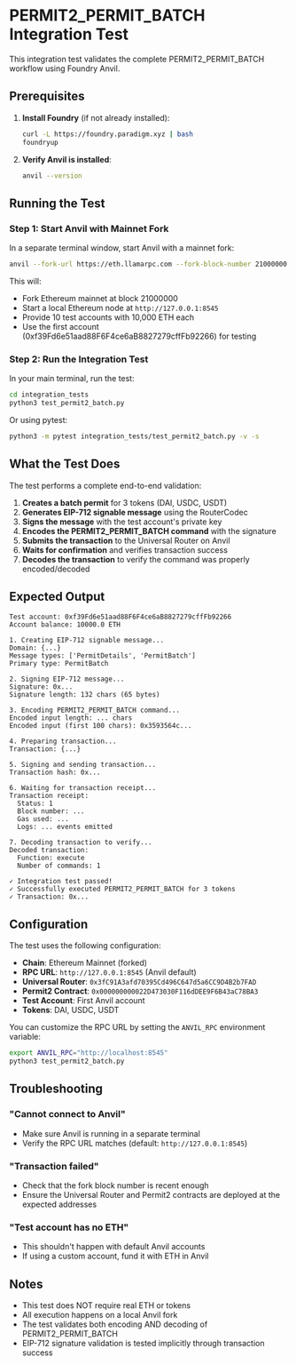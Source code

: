 # PERMIT2_PERMIT_BATCH Integration Test

This integration test validates the complete PERMIT2_PERMIT_BATCH workflow using Foundry Anvil.

## Prerequisites

1. **Install Foundry** (if not already installed):
   ```bash
   curl -L https://foundry.paradigm.xyz | bash
   foundryup
   ```

2. **Verify Anvil is installed**:
   ```bash
   anvil --version
   ```

## Running the Test

### Step 1: Start Anvil with Mainnet Fork

In a separate terminal window, start Anvil with a mainnet fork:

```bash
anvil --fork-url https://eth.llamarpc.com --fork-block-number 21000000
```

This will:
- Fork Ethereum mainnet at block 21000000
- Start a local Ethereum node at `http://127.0.0.1:8545`
- Provide 10 test accounts with 10,000 ETH each
- Use the first account (0xf39Fd6e51aad88F6F4ce6aB8827279cffFb92266) for testing

### Step 2: Run the Integration Test

In your main terminal, run the test:

```bash
cd integration_tests
python3 test_permit2_batch.py
```

Or using pytest:

```bash
python3 -m pytest integration_tests/test_permit2_batch.py -v -s
```

## What the Test Does

The test performs a complete end-to-end validation:

1. **Creates a batch permit** for 3 tokens (DAI, USDC, USDT)
2. **Generates EIP-712 signable message** using the RouterCodec
3. **Signs the message** with the test account's private key
4. **Encodes the PERMIT2_PERMIT_BATCH command** with the signature
5. **Submits the transaction** to the Universal Router on Anvil
6. **Waits for confirmation** and verifies transaction success
7. **Decodes the transaction** to verify the command was properly encoded/decoded

## Expected Output

```
Test account: 0xf39Fd6e51aad88F6F4ce6aB8827279cffFb92266
Account balance: 10000.0 ETH

1. Creating EIP-712 signable message...
Domain: {...}
Message types: ['PermitDetails', 'PermitBatch']
Primary type: PermitBatch

2. Signing EIP-712 message...
Signature: 0x...
Signature length: 132 chars (65 bytes)

3. Encoding PERMIT2_PERMIT_BATCH command...
Encoded input length: ... chars
Encoded input (first 100 chars): 0x3593564c...

4. Preparing transaction...
Transaction: {...}

5. Signing and sending transaction...
Transaction hash: 0x...

6. Waiting for transaction receipt...
Transaction receipt:
  Status: 1
  Block number: ...
  Gas used: ...
  Logs: ... events emitted

7. Decoding transaction to verify...
Decoded transaction:
  Function: execute
  Number of commands: 1

✓ Integration test passed!
✓ Successfully executed PERMIT2_PERMIT_BATCH for 3 tokens
✓ Transaction: 0x...
```

## Configuration

The test uses the following configuration:

- **Chain**: Ethereum Mainnet (forked)
- **RPC URL**: `http://127.0.0.1:8545` (Anvil default)
- **Universal Router**: `0x3fC91A3afd70395Cd496C647d5a6CC9D4B2b7FAD`
- **Permit2 Contract**: `0x000000000022D473030F116dDEE9F6B43aC78BA3`
- **Test Account**: First Anvil account
- **Tokens**: DAI, USDC, USDT

You can customize the RPC URL by setting the `ANVIL_RPC` environment variable:

```bash
export ANVIL_RPC="http://localhost:8545"
python3 test_permit2_batch.py
```

## Troubleshooting

### "Cannot connect to Anvil"
- Make sure Anvil is running in a separate terminal
- Verify the RPC URL matches (default: `http://127.0.0.1:8545`)

### "Transaction failed"
- Check that the fork block number is recent enough
- Ensure the Universal Router and Permit2 contracts are deployed at the expected addresses

### "Test account has no ETH"
- This shouldn't happen with default Anvil accounts
- If using a custom account, fund it with ETH in Anvil

## Notes

- This test does NOT require real ETH or tokens
- All execution happens on a local Anvil fork
- The test validates both encoding AND decoding of PERMIT2_PERMIT_BATCH
- EIP-712 signature validation is tested implicitly through transaction success
